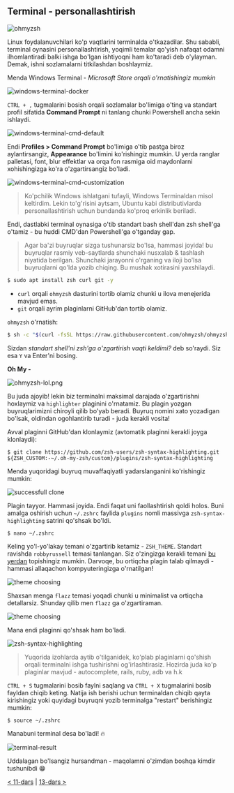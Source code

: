 ## Terminal - personallashtirish

![ohmyzsh](images/ohmyzsh.png)

Linux foydalanuvchilari ko'p vaqtlarini terminalda o'tkazadilar. Shu sababli, terminal oynasini personallashtirish, yoqimli temalar qo'yish nafaqat odamni ilhomlantiradi balki ishga bo'lgan ishtiyoqni ham ko'taradi deb o'ylayman. Demak, ishni sozlamalarni titkilashdan boshlaymiz.

Menda Windows Terminal - *Microsoft Store orqali o'rnatishingiz mumkin*

![windows-terminal-docker](images/windows-terminal-docker.png)

`CTRL + ,` tugmalarini bosish orqali sozlamalar bo'limiga o'ting va standart profil sifatida **Command Prompt** ni tanlang chunki Powershell ancha sekin ishlaydi.

![windows-terminal-cmd-default](images/windows-terminal-cmd-default.png)

Endi  **Profiles > Command Prompt** bo'limiga o'tib pastga biroz aylantirsangiz, **Appearance** bo'limini ko'rishingiz mumkin. U yerda ranglar palletasi, font, blur effektlar va orqa fon rasmiga oid maydonlarni xohishingizga ko'ra o'zgartirsangiz bo'ladi.

![windows-terminal-cmd-customization](images/windows-terminal-cmd-customization.png)

>Ko'pchilik Windows ishlatgani tufayli, Windows Terminaldan misol keltirdim. Lekin to'g'risini aytsam, Ubuntu kabi distributivlarda personallashtirish uchun bundanda ko'proq erkinlik beriladi.

Endi, dastlabki terminal oynasiga o'tib standart bash shell'dan zsh shell'ga o'tamiz - bu huddi CMD'dan Powershell'ga o'tganday gap.

>Agar ba'zi buyruqlar sizga tushunarsiz bo'lsa, hammasi joyida! bu buyruqlar rasmiy veb-saytlarda shunchaki nusxalab & tashlash niyatida berilgan. Shunchaki jarayonni o'rganing va iloji bo'lsa buyruqlarni qo'lda yozib chiqing. Bu mushak xotirasini yaxshilaydi.

```bash
$ sudo apt install zsh curl git -y
```

- `curl` orqali `ohmyzsh` dasturini tortib olamiz chunki u ilova menejerida mavjud emas.
- `git` orqali ayrim plaginlarni GitHub'dan tortib olamiz.

`ohmyzsh` o'rnatish:

```bash
$ sh -c "$(curl -fsSL https://raw.githubusercontent.com/ohmyzsh/ohmyzsh/master/tools/install.sh)"
```

Sizdan *standart shell'ni zsh'ga o'zgartirish vaqti keldimi?* deb so'raydi. Siz esa `Y` va Enter'ni bosing.

**Oh My -**

![ohmyzsh-lol.png](images/ohmyzsh-lol.png)

Bu juda ajoyib! lekin biz terminalni maksimal darajada o'zgartirishni hoxlaymiz va `highlighter` plaginini o'rnatamiz. Bu plagin yozgan buyruqlarimizni chiroyli qilib bo'yab beradi. Buyruq nomini xato yozadigan bo'lsak, oldindan ogohlantirib turadi - juda kerakli vosita!

Avval plaginni GitHub'dan klonlaymiz (avtomatik plaginni kerakli joyga klonlaydi):

```shell
$ git clone https://github.com/zsh-users/zsh-syntax-highlighting.git ${ZSH_CUSTOM:-~/.oh-my-zsh/custom}/plugins/zsh-syntax-highlighting
```

Menda yuqoridagi buyruq muvaffaqiyatli yadarslanganini ko'rishingiz mumkin:

![successfull clone](images/highlighter-plugin-success.png)

Plagin tayyor. Hammasi joyida. Endi faqat uni faollashtirish qoldi holos. Buni amalga oshirish uchun `~/.zshrc` faylida `plugins` nomli massivga `zsh-syntax-highlighting` satrini qo'shsak bo'ldi.

```
$ nano ~/.zshrc
```

Keling yo'l-yo'lakay temani o'zgartirib ketamiz - `ZSH_THEME`. Standart ravishda `robbyrussell` temasi tanlangan. Siz o'zingizga kerakli temani  [bu yerdan](https://github.com/ohmyzsh/ohmyzsh/wiki/Themes) topishingiz mumkin. Darvoqe, bu ortiqcha plagin talab qilmaydi - hammasi allaqachon kompyuteringizga o'rnatilgan!

![theme choosing](images/ohmyzsh-theme.png)

Shaxsan menga `flazz` temasi yoqadi chunki u minimalist va ortiqcha detallarsiz. Shunday qilib men `flazz` ga o'zgartiraman.

![theme choosing](images/ohmyzsh-theme-flazz.png)

Mana endi plaginni qo'shsak ham bo'ladi.

![zsh-syntax-highlighting](images/zsh-syntax-highlighting.png)

> Yuqorida izohlarda aytib o'tilganidek, ko'plab plaginlarni qo'shish orqali terminalni ishga tushirishni og'irlashtirasiz. Hozirda juda ko'p plaginlar mavjud - autocomplete, rails, ruby, adb va h.k

`CTRL + S` tugmalarini bosib faylni saqlang va `CTRL + X` tugmalarini bosib fayldan chiqib keting. Natija ish berishi uchun terminaldan chiqib qayta kirishingiz yoki quyidagi buyruqni yozib terminalga "restart" berishingiz mumkin:

```bash
$ source ~/.zshrc
```

Manabuni terminal desa bo'ladi! 🔥

![terminal-result](images/terminal-result.png)

Uddalagan bo'lsangiz hursandman - maqolamni o'zimdan boshqa kimdir tushunibdi 😁

[< 11-dars](11-dars.md) | [13-dars >](13-dars.md)